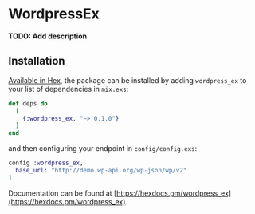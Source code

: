 # WordpressEx

**TODO: Add description**

## Installation

[Available in Hex](https://hex.pm/docs/publish), the package can be installed
by adding `wordpress_ex` to your list of dependencies in `mix.exs`:

```elixir
def deps do
  [
    {:wordpress_ex, "~> 0.1.0"}
  ]
end
```

and then configuring your endpoint in `config/config.exs`:

```elixir
config :wordpress_ex,
  base_url: "http://demo.wp-api.org/wp-json/wp/v2"
]
```

Documentation can be found at [https://hexdocs.pm/wordpress_ex](https://hexdocs.pm/wordpress_ex).
